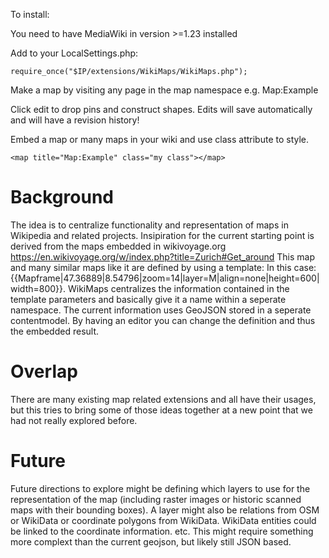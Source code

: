 To install:

You need to have MediaWiki in version >=1.23 installed

Add to your LocalSettings.php:

    require_once("$IP/extensions/WikiMaps/WikiMaps.php");

Make a map by visiting any page in the map namespace e.g. Map:Example

Click edit to drop pins and construct shapes. Edits will save automatically and will have a revision history!

Embed a map or many maps in your wiki and use class attribute to style.

    <map title="Map:Example" class="my class"></map>

# Background
The idea is to centralize functionality and representation of maps in Wikipedia and related projects. Insipiration for the current starting point is derived from the maps embedded in wikivoyage.org https://en.wikivoyage.org/w/index.php?title=Zurich#Get_around
This map and many similar maps like it are defined by using a template: In this case: {{Mapframe|47.36889|8.54796|zoom=14|layer=M|align=none|height=600|width=800}}. WikiMaps centralizes the information contained in the template parameters and basically give it a name within a seperate namespace. The current information uses GeoJSON stored in a seperate contentmodel. By having an editor you can change the definition and thus the embedded result.

# Overlap
There are many existing map related extensions and all have their usages, but this tries to bring some of those ideas together at a new point that we had not really explored before.

# Future
Future directions to explore might be defining which layers to use for the representation of the map (including raster images or historic scanned maps with their bounding boxes). A layer might also be relations from OSM or WikiData or coordinate polygons from WikiData. WikiData entities could be linked to the coordinate information. etc. This might require something more complext than the current geojson, but likely still JSON based.
